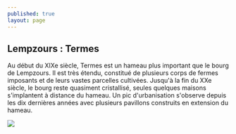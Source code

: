 ```yaml
---
published: true
layout: page
---
```

## Lempzours : Termes

Au début du XIXe siècle, Termes est un hameau plus important que le bourg de Lempzours. Il est très étendu, constitué de plusieurs corps de fermes imposants et de leurs vastes parcelles cultivées. Jusqu'à la fin du XXe siècle, le bourg reste quasiment cristallisé, seules quelques maisons s'implantent à distance du hameau. Un pic d'urbanisation s'observe depuis les dix dernières années avec plusieurs pavillons construits en extension du hameau.

![]({{site.baseurl}}/data/images/3/histoire/03_HISTOIRE_POP_EVOL_08.jpg)
